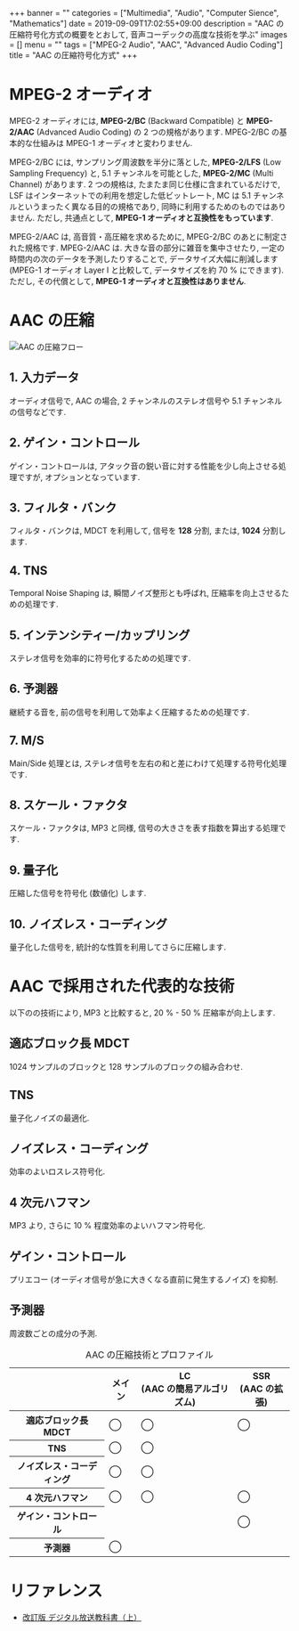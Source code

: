 +++
banner = ""
categories = ["Multimedia", "Audio", "Computer Sience", "Mathematics"]
date = 2019-09-09T17:02:55+09:00
description = "AAC の圧縮符号化方式の概要をとおして, 音声コーデックの高度な技術を学ぶ"
images = []
menu = ""
tags = ["MPEG-2 Audio", "AAC", "Advanced Audio Coding"]
title = "AAC の圧縮符号化方式"
+++

# MPEG-2 オーディオ

MPEG-2 オーディオには, <b>MPEG-2/BC</b> (Backward Compatible) と <b>MPEG-2/AAC</b> (Advanced Audio Coding) の 2 つの規格があります. MPEG-2/BC の基本的な仕組みは MPEG-1 オーディオと変わりません.

MPEG-2/BC には, サンプリング周波数を半分に落とした, <b>MPEG-2/LFS</b> (Low Sampling Frequency) と, 5.1 チャンネルを可能とした, <b>MPEG-2/MC</b> (Multi Channel) があります. 2 つの規格は, たまたま同じ仕様に含まれているだけで, LSF はインターネットでの利用を想定した低ビットレート, MC は 5.1 チャンネルというまったく異なる目的の規格であり, 同時に利用するためのものではありません. ただし, 共通点として, <b>MPEG-1 オーディオと互換性をもっています</b>.

MPEG-2/AAC は, 高音質・高圧縮を求めるために, MPEG-2/BC のあとに制定された規格です. MPEG-2/AAC は. 大きな音の部分に雑音を集中させたり, 一定の時間内の次のデータを予測したりすることで, データサイズ大幅に削減します (MPEG-1 オーディオ Layer I と比較して, データサイズを約 70 % にできます). ただし, その代償として, <b>MPEG-1 オーディオと互換性はありません</b>.

# AAC の圧縮

![AAC の圧縮フロー](https://user-images.githubusercontent.com/4006693/68105796-f96aae80-ff22-11e9-93dd-a62d3fb3d253.png)

## 1. 入力データ

オーディオ信号で, AAC の場合, 2 チャンネルのステレオ信号や 5.1 チャンネルの信号などです.

## 2. ゲイン・コントロール

ゲイン・コントロールは, アタック音の鋭い音に対する性能を少し向上させる処理ですが, オプションとなっています.
## 3. フィルタ・バンク

フィルタ・バンクは, MDCT を利用して, 信号を <b>128</b> 分割, または, <b>1024</b> 分割します.

## 4. TNS

Temporal Noise Shaping は, 瞬間ノイズ整形とも呼ばれ, 圧縮率を向上させるための処理です.

## 5. インテンシティー/カップリング

ステレオ信号を効率的に符号化するための処理です.

## 6. 予測器

継続する音を, 前の信号を利用して効率よく圧縮するための処理です.

## 7. M/S

Main/Side 処理とは, ステレオ信号を左右の和と差にわけて処理する符号化処理です.

## 8. スケール・ファクタ

スケール・ファクタは, MP3 と同様, 信号の大きさを表す指数を算出する処理です.

## 9. 量子化

圧縮した信号を符号化 (数値化) します.

## 10. ノイズレス・コーディング

量子化した信号を, 統計的な性質を利用してさらに圧縮します.

# AAC で採用された代表的な技術

以下のの技術により, MP3 と比較すると, 20 % - 50 % 圧縮率が向上します.

## 適応ブロック長 MDCT

1024 サンプルのブロックと 128 サンプルのブロックの組み合わせ.

## TNS

量子化ノイズの最適化.

## ノイズレス・コーディング

効率のよいロスレス符号化.

## 4 次元ハフマン

MP3 より, さらに 10 % 程度効率のよいハフマン符号化.

## ゲイン・コントロール

プリエコー (オーディオ信号が急に大きくなる直前に発生するノイズ) を抑制.

## 予測器

周波数ごとの成分の予測.

<table>
  <caption>AAC の圧縮技術とプロファイル</b>
  <thead>
    <tr>
      <th scope="col"></th>
      <th scope="col">メイン</th>
      <th scope="col">LC<br />(AAC の簡易アルゴリズム)</th>
      <th scope="col">SSR<br />(AAC の拡張)</th>
  </thead>
  <tbody>
    <tr>
      <th scope="row">適応ブロック長 MDCT</th>
      <td>◯</td>
      <td>◯</td>
      <td>◯</td>
    </tr>
    <tr>
      <th scope="row">TNS</th>
      <td>◯</td>
      <td>◯</td>
      <td></td>
    </tr>
    <tr>
      <th scope="row">ノイズレス・コーディング</th>
      <td>◯</td>
      <td>◯</td>
      <td></td>
    </tr>
    <tr>
      <th scope="row">4 次元ハフマン</th>
      <td>◯</td>
      <td>◯</td>
      <td>◯</td>
    </tr>
    <tr>
      <th scope="row">ゲイン・コントロール</th>
      <td></td>
      <td></td>
      <td>◯</td>
    </tr>
    <tr>
      <th scope="row">予測器</th>
      <td>◯</td>
      <td></td>
      <td></td>
    </tr>
  </tbody>
</table>

# リファレンス

- [改訂版 デジタル放送教科書（上）](https://www.amazon.co.jp/%E6%94%B9%E8%A8%82%E7%89%88-%E3%83%87%E3%82%B8%E3%82%BF%E3%83%AB%E6%94%BE%E9%80%81%E6%95%99%E7%A7%91%E6%9B%B8%EF%BC%88%E4%B8%8A%EF%BC%89-%E3%82%A4%E3%83%B3%E3%83%97%E3%83%AC%E3%82%B9%E6%A8%99%E6%BA%96%E6%95%99%E7%A7%91%E6%9B%B8%E3%82%B7%E3%83%AA%E3%83%BC%E3%82%BA-%E4%BA%80%E5%B1%B1-%E6%B8%89/dp/4844395033)
